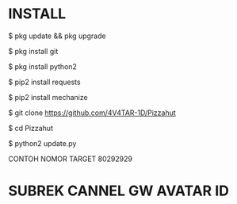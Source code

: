 # INSTALL
  $ pkg update && pkg upgrade

  $ pkg install git

  $ pkg install python2

  $ pip2 install requests

  $ pip2 install mechanize

  $ git clone https://github.com/4V4TAR-1D/Pizzahut

  $ cd Pizzahut

  $ python2 update.py


CONTOH NOMOR TARGET 80292929


# SUBREK CANNEL GW AVATAR ID
